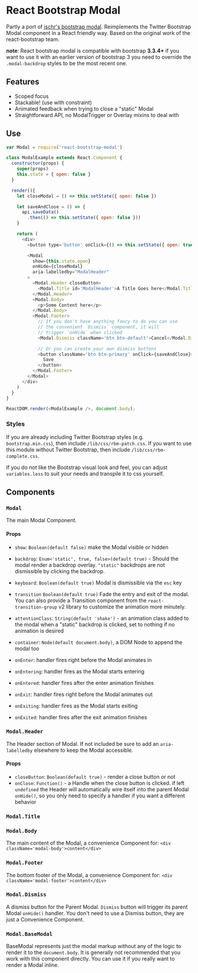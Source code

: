 React Bootstrap Modal
===================================

Partly a port of [jschr's bootstrap modal](https://github.com/jschr/bootstrap-modal/). Reimplements the Twitter Bootstrap Modal component in a React friendly way. Based on the original work of the react-bootstrap team.

__note__: React bootstrap modal is compatible with bootstrap __3.3.4+__ if you want to use it with an earlier version of bootstrap 3 you need to override the `.modal-backdrop` styles to be the most recent one.

## Features

- Scoped focus
- Stackable! (use with constraint)
- Animated feedback when trying to close a "static" Modal
- Straightforward API, no ModalTrigger or Overlay mixins to deal with

## Use

```js
var Modal = require('react-bootstrap-modal')

class ModalExample extends React.Component {
  constructor(props) {
    super(props)
    this.state = { open: false }
  }

  render(){
    let closeModal = () => this.setState({ open: false })

    let saveAndClose = () => {
      api.saveData()
        .then(() => this.setState({ open: false }))
    }

    return (
      <div>
        <button type='button' onClick={() => this.setState({ open: true })}>Launch modal</button>

        <Modal
          show={this.state.open}
          onHide={closeModal}
          aria-labelledby="ModalHeader"
        >
          <Modal.Header closeButton>
            <Modal.Title id='ModalHeader'>A Title Goes here</Modal.Title>
          </Modal.Header>
          <Modal.Body>
            <p>Some Content here</p>
          </Modal.Body>
          <Modal.Footer>
            // If you don't have anything fancy to do you can use
            // the convenient `Dismiss` component, it will
            // trigger `onHide` when clicked
            <Modal.Dismiss className='btn btn-default'>Cancel</Modal.Dismiss>

            // Or you can create your own dismiss buttons
            <button className='btn btn-primary' onClick={saveAndClose}>
              Save
            </button>
          </Modal.Footer>
        </Modal>
      </div>
    )
  }
}

ReactDOM.render(<ModalExample />, document.body);
```

### Styles

If you are already including Twitter Bootstrap styles (e.g. `bootstrap.min.css`), then include `/lib/css/rbm-patch.css`.
If you want to use this module without Twitter Bootstrap, then include `/lib/css/rbm-complete.css`.

If you do not like the Bootstrap visual look and feel, you can adjust `variables.less` to suit your needs and transpile it to css yourself.

## Components

### `Modal`

The main Modal Component.

#### Props

- `show`: `Boolean(default false)` make the Modal visible or hidden
- `backdrop`: `Enum<'static', true, false>(default true)` - Should the modal render a backdrop overlay. `"static"` backdrops are not dismissible by clicking the backdrop.
- `keyboard`: `Boolean(default true)` Modal is dismissible via the `esc` key

- `transition` `Boolean(default true)` Fade the entry and exit of the modal. You can also provide a
Transition component from the `react-transition-group` v2 library to customize the animation more minutely.
- `attentionClass`: `String(default 'shake')` - an animation class added to the modal when a "static" backdrop is clicked, set to nothing if
no animation is desired
- `container`: `Node(default document.body)`, a DOM Node to append the modal too
- `onEnter`: handler fires right before the Modal animates in
- `onEntering`: handler fires as the Modal starts entering
- `onEntered`: handler fires after the enter animation finishes
- `onExit`: handler fires right before the Modal animates out
- `onExiting`: handler fires as the Modal starts exiting
- `onExited`: handler fires after the exit animation finishes

### `Modal.Header`

The Header section of Modal. If not included be sure to add an `aria-labelledby` elsewhere to keep the Modal accessible.

#### Props
  - `closeButton`: `Boolean(default true)` - render a close button or not
  - `onClose`: `Function()` - a Handle when the close button is clicked. if left `undefined` the Header will automatically wire itself into the parent Modal `onHide()`, so you only need to specify a handler if you want a different behavior

### `Modal.Title`

### `Modal.Body`

The main content of the Modal, a convenience Component for: `<div className='modal-body'>content</div>`

### `Modal.Footer`

The bottom footer of the Modal, a convenience Component for: `<div className='modal-footer'>content</div>`

### `Modal.Dismiss`

A dismiss button for the Parent Modal. `Dismiss` button will trigger its parent Modal `onHide()` handler. You don't need to use a Dismiss button, they are just a Convenience Component.

### `Modal.BaseModal`

BaseModal represents just the modal markup without any of the logic to render it to the `document.body`. It is generally not recommended that you work with this component directly. You can use it if you really want to render a Modal inline.

